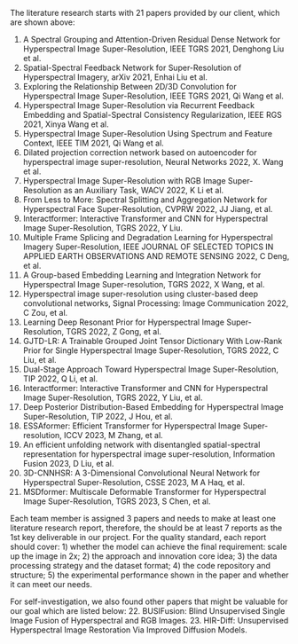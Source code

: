 The literature research starts with 21 papers provided by our client, which are shown above:

1. A Spectral Grouping and Attention-Driven Residual Dense Network for Hyperspectral Image Super-Resolution, IEEE TGRS 2021, Denghong Liu et al.
2. Spatial-Spectral Feedback Network for Super-Resolution of Hyperspectral Imagery, arXiv 2021, Enhai Liu et al.​
3. Exploring the Relationship Between 2D/3D Convolution for Hyperspectral Image Super-Resolution, IEEE TGRS 2021, Qi Wang et al.​
4. Hyperspectral Image Super-Resolution via Recurrent Feedback Embedding and Spatial-Spectral Consistency Regularization, IEEE RGS 2021, Xinya Wang et al.​
5. Hyperspectral Image Super-Resolution Using Spectrum and Feature Context, IEEE TIM 2021, Qi Wang et al.​
6. Dilated projection correction network based on autoencoder for hyperspectral image super-resolution, Neural Networks 2022, X. Wang et al.​
7. Hyperspectral Image Super-Resolution with RGB Image Super-Resolution as an Auxiliary Task, WACV 2022, K Li et al.​
8. From Less to More: Spectral Splitting and Aggregation Network for Hyperspectral Face Super-Resolution, CVPRW 2022, JJ Jiang, et al.​
9. Interactformer: Interactive Transformer and CNN for Hyperspectral Image Super-Resolution, TGRS 2022, Y Liu.​
10. Multiple Frame Splicing and Degradation Learning for Hyperspectral Imagery Super-Resolution, IEEE JOURNAL OF SELECTED TOPICS IN APPLIED EARTH OBSERVATIONS AND REMOTE SENSING 2022, C Deng, et al.​
11. A Group-based Embedding Learning and Integration Network for Hyperspectral Image Super-resolution, TGRS 2022, X Wang, et al.​
12. Hyperspectral image super-resolution using cluster-based deep convolutional networks, Signal Processing: Image Communication 2022, C Zou, et al.​
13. Learning Deep Resonant Prior for Hyperspectral Image Super-Resolution, TGRS 2022, Z Gong, et al.​
14. GJTD-LR: A Trainable Grouped Joint Tensor Dictionary With Low-Rank Prior for Single Hyperspectral Image Super-Resolution, TGRS 2022, C Liu, et al.​
15. Dual-Stage Approach Toward Hyperspectral Image Super-Resolution, TIP 2022, Q Li, et al.​
16. Interactformer: Interactive Transformer and CNN for Hyperspectral Image Super-Resolution, TGRS 2022, Y Liu, et al.​
17. Deep Posterior Distribution-Based Embedding for Hyperspectral Image Super-Resolution, TIP 2022, J Hou, et al.​
18. ESSAformer: Efficient Transformer for Hyperspectral Image Super-resolution, ICCV 2023, M Zhang, et al.​
19. An efficient unfolding network with disentangled spatial-spectral representation for hyperspectral image super-resolution, Information Fusion 2023, D Liu, et al.​
20. 3D-CNNHSR: A 3-Dimensional Convolutional Neural Network for Hyperspectral Super-Resolution, CSSE 2023, M A Haq, et al.​
21. MSDformer: Multiscale Deformable Transformer for Hyperspectral Image Super-Resolution, TGRS 2023, S Chen, et al.​

Each team member is assigned 3 papers and needs to make at least one literature research report, therefore, the should be at least 7 reports as the 1st key deliverable in our project.
For the quality standard, each report should cover: 1) whether the model can achieve the final requirement: scale up the image in 2x; 2) the approach and innovation core idea; 3) the data processing strategy and the dataset format; 4) the code repository and structure; 5) the experimental performance shown in the paper and whether it can meet our needs.

For self-investigation, we also found other papers that might be valuable for our goal which are listed below:
22. BUSIFusion: Blind Unsupervised Single Image Fusion of Hyperspectral and RGB Images.
23. HIR-Diff: Unsupervised Hyperspectral Image Restoration Via Improved Diffusion Models.
